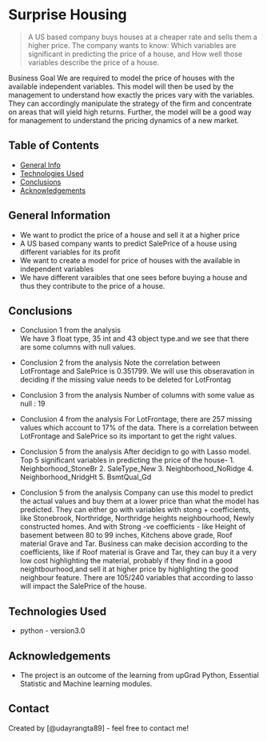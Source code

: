 # Surprise Housing
> A US based company buys houses at a cheaper rate and sells them a higher price.
The company wants to know:
Which variables are significant in predicting the price of a house, and
How well those variables describe the price of a house. 
 
Business Goal 
We are required to model the price of houses with the available independent variables. This model will then be used by the management to understand how exactly the prices vary with the variables. They can accordingly manipulate the strategy of the firm and concentrate on areas that will yield high returns. Further, the model will be a good way for management to understand the pricing dynamics of a new market.


## Table of Contents
* [General Info](#general-information)
* [Technologies Used](#technologies-used)
* [Conclusions](#conclusions)
* [Acknowledgements](#acknowledgements)

<!-- You can include any other section that is pertinent to your problem -->

## General Information
- We want to prodict the price of a house and sell it at a higher price
- A US based company wants to predict SalePrice of a house using different variables for its profit
- We want to create a model for price of houses with the available in independent variables
- We have different varaibles that one sees before buying a house and thus they contribute to the price of a house.

<!-- You don't have to answer all the questions - just the ones relevant to your project. -->

## Conclusions
- Conclusion 1 from the analysis
<br>We have 3 float type, 35 int and 43 object type.and we see that there are some columns with null values.
- Conclusion 2 from the analysis
Note the correlation between LotFrontage and SalePrice is 0.351799. We will use this obseravation in deciding if the missing value needs to be deleted for LotFrontag
- Conclusion 3 from the analysis
Number of columns with some value as null : 19
- Conclusion 4 from the analysis
For LotFrontage, there are 257 missing values which account to 17% of the data. There is a correlation between LotFrontage and SalePrice so its important to get the right values.
- Conclusion 5 from the analysis
    After decidign to go with Lasso model.
   Top 5 significant variables in predicting the price of the house-
        1. Neighborhood_StoneBr
        2. SaleType_New
        3. Neighborhood_NoRidge
        4. Neighborhood_NridgHt
        5. BsmtQual_Gd

- Conclusion 5 from the analysis
Company can use this model to predict the actual values and buy them at a lower price than what the model has predicted.
They can either go with variables with stong + coefficients, like Stonebrook, Northridge, Northridge heights neighbourhood, Newly constructed homes. 
And with Strong -ve coefficients - like Height of basement between 80 to 99 inches, Kitchens above grade, Roof material Grave and Tar.
Business can make decision according to the coefficients, like if Roof material is Grave and Tar, they can buy it a very low cost highlighting the material, probably if they find in a good neightbourhood,and sell it at higher price by highlighting the good neighbour feature.
There are 105/240 variables that according to lasso will impact the SalePrice of the house.


<!-- You don't have to answer all the questions - just the ones relevant to your project. -->


## Technologies Used
- python - version3.0

<!-- As the libraries versions keep on changing, it is recommended to mention the version of library used in this project -->

## Acknowledgements
- The project is an outcome of the learning from upGrad Python, Essential Statistic and Machine learning modules.


## Contact
Created by [@udayrangta89] - feel free to contact me!


<!-- Optional -->
<!-- ## License -->
<!-- This project is open source and available under the [... License](). -->

<!-- You don't have to include all sections - just the one's relevant to your project -->

